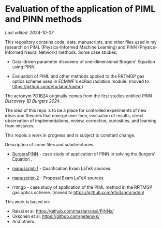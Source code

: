 # Evaluation of the application of PIML and PINN methods

*Last edited: 2024-10-07*

This repository contains code, data, manuscripts, and other files used in my research on PIML (Physics-Informed Machine Learning) and PINN (Physics-Informed Neural Network) methods. Some case studies:

- Data-driven parameter discovery of one-dimensional Burgers' Equation using PINN.

- Evaluation of PIML and other methods applied to the RRTMGP gas optics scheme used in ECMWF's ecRad radiation module. (moved to <https://github.com/efurlanm/radnn>)

The acronym PD1B24 originally comes from the first studies entitled *PINN Discovery 1D Burgers 2024*.

The idea of ​​this repo is to be a place for controlled experiments of new ideas and theories that emerge over time, evaluation of results, direct observation of implementations, review, correction, curiosities, and learning from mistakes.

This repois a work in progress and is subject to constant change.

Description of some files and subdirectories.

- [BurgersPINN](BurgersPINN) - case study of application of PINN in solving the Burgers' Equation .

- [manuscript-1](manuscript-1) - Qualification Exam LaTeX sources.

- [manuscript-2](manuscript-2) - Proposal Exam LaTeX sources.

- rrtmgp - case study of application of the PIML method in the RRTMGP gas optics scheme. (moved to <https://github.com/efurlanm/radnn>)

This work is based on:

- Raissi et al. <https://github.com/maziarraissi/PINNs/>
- Ukkonen et al. <https://github.com/peterukk/>
- And others.
